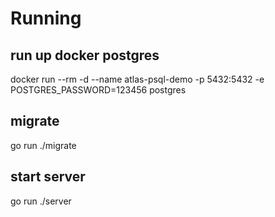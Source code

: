 # Running

## run up docker postgres
docker run --rm -d --name atlas-psql-demo -p 5432:5432 -e POSTGRES_PASSWORD=123456 postgres

## migrate
go run ./migrate

## start server
go run ./server
